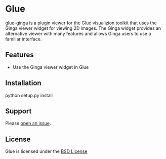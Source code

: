 Glue
====

glue-ginga is a plugin viewer for the Glue visualizion toolkit that uses the Ginga viewer
widget for viewing 2D images.  The Ginga widget provides an alternative viewer with many
features and allows Ginga users to use a familiar interface.

Features
--------
- Use the Ginga viewer widget in Glue

Installation
------------

python setup.py install

Support
-------
Please [open an issue](https://github.com/ejeschke/glue-ginga/issues?state=open).

License
-------
Glue is licensed under the [BSD License](https://github.com/ejeschke/glue-ginga/blob/master/LICENSE)


